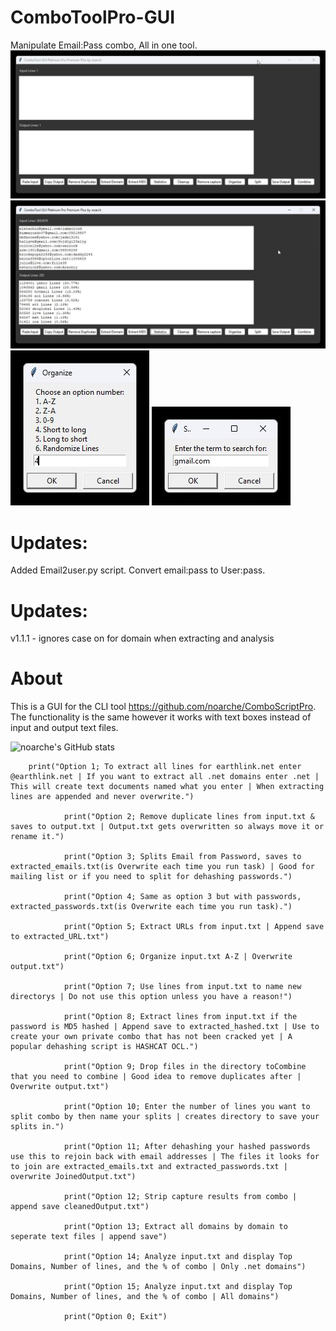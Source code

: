 # ComboToolPro-GUI
Manipulate Email:Pass combo, All in one tool. 
![screenshot](https://github.com/noarche/ComboToolPro-GUI/blob/main/September%2024%202023%200352%20AM.jpg?raw=true)
![screenshot](https://github.com/noarche/ComboToolPro-GUI/blob/main/September%2023%202023%200158%20PM.jpg?raw=true)
![screenshot](https://github.com/noarche/ComboToolPro-GUI/blob/main/September%2023%202023%200158%20PM%20(1).jpg?raw=true)
![screenshot](https://github.com/noarche/ComboToolPro-GUI/blob/main/September%2023%202023%200159%20PM.jpg?raw=true)

# Updates: 
Added Email2user.py script. Convert email:pass to User:pass. 
# Updates: 
v1.1.1 - ignores case on for domain when extracting and analysis

# About
This is a GUI for the CLI tool https://github.com/noarche/ComboScriptPro. The functionality is the same however it works with text boxes instead of input and output text files. 


![noarche's GitHub stats](https://github-readme-stats.vercel.app/api?username=noarche&show_icons=true&theme=transparent)



        print("Option 1; To extract all lines for earthlink.net enter @earthlink.net | If you want to extract all .net domains enter .net | This will create text documents named what you enter | When extracting lines are appended and never overwrite.")
       
				print("Option 2; Remove duplicate lines from input.txt & saves to output.txt | Output.txt gets overwritten so always move it or rename it.") 
        
				print("Option 3; Splits Email from Password, saves to extracted_emails.txt(is Overwrite each time you run task) | Good for mailing list or if you need to split for dehashing passwords.")
        
				print("Option 4; Same as option 3 but with passwords, extracted_passwords.txt(is Overwrite each time you run task).")
        
				print("Option 5; Extract URLs from input.txt | Append save to extracted_URL.txt")  
        
				print("Option 6; Organize input.txt A-Z | Overwrite output.txt")
        
				print("Option 7; Use lines from input.txt to name new directorys | Do not use this option unless you have a reason!")
        
				print("Option 8; Extract lines from input.txt if the password is MD5 hashed | Append save to extracted_hashed.txt | Use to create your own private combo that has not been cracked yet | A popular dehashing script is HASHCAT OCL.") 
        
				print("Option 9; Drop files in the directory toCombine that you need to combine | Good idea to remove duplicates after | Overwrite output.txt")
        
				print("Option 10; Enter the number of lines you want to split combo by then name your splits | creates directory to save your splits in.")
        
				print("Option 11; After dehashing your hashed passwords use this to rejoin back with email addresses | The files it looks for to join are extracted_emails.txt and extracted_passwords.txt | overwrite JoinedOutput.txt")
        
				print("Option 12; Strip capture results from combo | append save cleanedOutput.txt")
        
				print("Option 13; Extract all domains by domain to seperate text files | append save")
        
				print("Option 14; Analyze input.txt and display Top Domains, Number of lines, and the % of combo | Only .net domains")
        
				print("Option 15; Analyze input.txt and display Top Domains, Number of lines, and the % of combo | All domains")
        
				print("Option 0; Exit")

